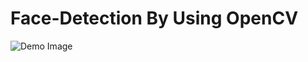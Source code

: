 # Face-Detection By Using OpenCV

![Demo Image](https://raw.githubusercontent.com/username/projectname/branch/path/to/img.png)
